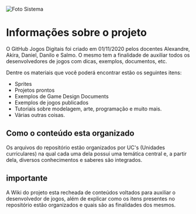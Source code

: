 ![Foto Sistema](https://github.com/dfilitto/jogosdigitais/blob/main/imagens/github%20-%20jogos%20digitais.jpg)

# Informações sobre o projeto
O GitHub Jogos Digitais foi criado em 01/11/2020 pelos docentes Alexandre, Akira, Daniel, Danilo e Salmo. O mesmo tem a finalidade de auxiliar todos os desenvolvedores de jogos com dicas, exemplos, documentos, etc.

Dentre os materiais que você poderá encontrar estão os seguintes itens:
- Sprites
- Projetos prontos
- Exemplos de Game Design Documents
- Exemplos de jogos publicados
- Tutoriais sobre modelagem, arte, programação e muito mais.
- Várias outras coisas.

## Como o conteúdo esta organizado
Os arquivos do repositório estão organizados por UC's (Unidades curriculares) na qual cada uma dela possui uma temática central e, a partir dela, diversos conhecimentos e saberes são integrados.

## importante
A Wiki do projeto esta recheada de conteúdos voltados para auxiliar o desenvolvedor de jogos, além de explicar como os itens presentes no repositório estão organizados e quais são as finalidades dos mesmos.
